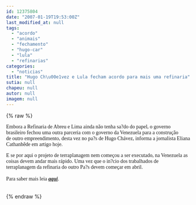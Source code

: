 ```yaml
---
id: 12375804
date: "2007-01-19T19:53:00Z"
last_modified_at: null
tags:
  - "acordo"
  - "animais"
  - "fechamento"
  - "hugo-car"
  - "lula"
  - "refinarias"
categories:
  - "noticias"
title: "Hugo Ch\u00e1vez e Lula fecham acordo para mais uma refinaria"
sutia: null
chapeu: null
autor: null
imagem: null
---
```

{% raw %}
<p><P><FONT face=Verdana>Embora a Refinaria de Abreu e Lima ainda não tenha sa?do do papel, o governo brasileiro fechou uma outra parceria com o governo da Venezuela para a construção de&nbsp;outro empreendimento, desta vez no pa?s de Hugo Chávez, informa a jornalista Eliana Cathanhêde em artigo hoje. </FONT></P></p>
<p><P><FONT face=Verdana>E se por aqui o projeto de terraplanagem nem começou a ser executado, na Venezuela as coisas devem andar mais rápido. Uma vez que o in?cio dos trabalhados de terraplanagem&nbsp;da refinaria do outro Pa?s devem começar em abril. </FONT></P></p>
<p><P><FONT face=Verdana>Para saber mais leia <A href=\"https://www1.folha.uol.com.br/folha/pensata/ult681u243.shtml\"><STRONG><EM>aqui</EM></STRONG></A>.</FONT>&nbsp; <BR>&nbsp;&nbsp;&nbsp;&nbsp; </P> </p>
{% endraw %}